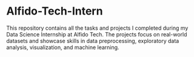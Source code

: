 # Alfido-Tech-Intern
This repository contains all the tasks and projects I completed during my Data Science Internship at Alfido Tech. The projects focus on real-world datasets and showcase skills in data preprocessing, exploratory data analysis, visualization, and machine learning.
